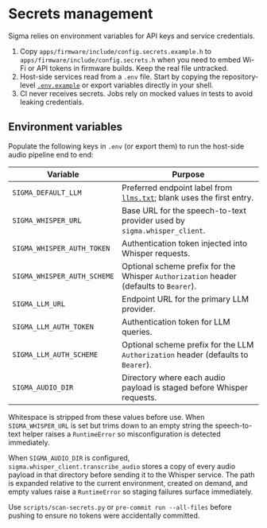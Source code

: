 # Secrets management

Sigma relies on environment variables for API keys and service credentials.

1. Copy `apps/firmware/include/config.secrets.example.h` to
   `apps/firmware/include/config.secrets.h` when you need to embed Wi-Fi or API
   tokens in firmware builds. Keep the real file untracked.
2. Host-side services read from a `.env` file. Start by copying the
   repository-level [`.env.example`](../../.env.example) or export variables
   directly in your shell.
3. CI never receives secrets. Jobs rely on mocked values in tests to avoid
   leaking credentials.

## Environment variables

Populate the following keys in `.env` (or export them) to run the host-side
audio pipeline end to end:

| Variable | Purpose |
| --- | --- |
| `SIGMA_DEFAULT_LLM` | Preferred endpoint label from [`llms.txt`](../../llms.txt); blank uses the first entry. |
| `SIGMA_WHISPER_URL` | Base URL for the speech-to-text provider used by `sigma.whisper_client`. |
| `SIGMA_WHISPER_AUTH_TOKEN` | Authentication token injected into Whisper requests. |
| `SIGMA_WHISPER_AUTH_SCHEME` | Optional scheme prefix for the Whisper `Authorization` header (defaults to `Bearer`). |
| `SIGMA_LLM_URL` | Endpoint URL for the primary LLM provider. |
| `SIGMA_LLM_AUTH_TOKEN` | Authentication token for LLM queries. |
| `SIGMA_LLM_AUTH_SCHEME` | Optional scheme prefix for the LLM `Authorization` header (defaults to `Bearer`). |
| `SIGMA_AUDIO_DIR` | Directory where each audio payload is staged before Whisper requests. |

Whitespace is stripped from these values before use. When `SIGMA_WHISPER_URL`
is set but trims down to an empty string the speech-to-text helper raises a
`RuntimeError` so misconfiguration is detected immediately.

When `SIGMA_AUDIO_DIR` is configured, `sigma.whisper_client.transcribe_audio`
stores a copy of every audio payload in that directory before sending it to the
Whisper service. The path is expanded relative to the current environment,
created on demand, and empty values raise a `RuntimeError` so staging failures
surface immediately.

Use `scripts/scan-secrets.py` or `pre-commit run --all-files` before pushing to
ensure no tokens were accidentally committed.
